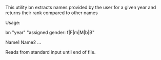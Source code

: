 This utility bn extracts names provided by the user for a given year and returns their rank compared to other names

Usage:

bn "year" "assigned gender: f|F|m|M|b|B"

Name1 Name2 ...

Reads from standard input until end of file.
